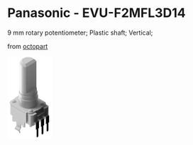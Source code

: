 # Panasonic - EVU-F2MFL3D14
9 mm rotary potentiometer; Plastic shaft; Vertical;

from [octopart](https://octopart.com/evu-f2mfl3d14-panasonic-39595543 "octopart")

<img src="EVUF2MFL3D14.png" width="100px">
